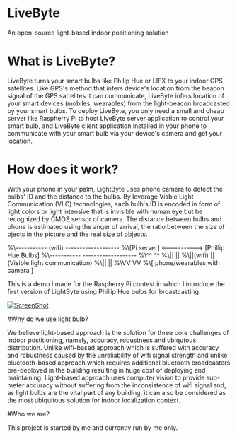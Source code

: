 # LiveByte
An open-source light-based indoor positioning solution

# What is LiveByte?

LiveByte turns your smart bulbs like Philip Hue or LIFX to your indoor GPS satellites. Like GPS's method that infers device's location from the beacon signal of the GPS sattelites it can communicate, LiveByte infers location of your smart devices (mobiles, wearables) from the light-beacon broadcasted by your smart bulbs. To deploy LiveByte, you only need a small and cheap server like Raspherry Pi to host LiveByte server application to control your smart bulb, and LiveByte client application installed in your phone to communicate with your smart bulb via your device's camera and get your location. 

# How does it work?

With your phone in your palm, LightByte uses phone camera to detect the bulbs' ID and the distance to the bulbs. By leverage Visble Light Communication (VLC) technologies, each bulb's ID is encoded in form of light colors or light intensive that is invisible with human eye but be recognized by CMOS sensor of camera. The distance between bulbs and phone is estimated using the anger of arrival, the ratio between the size of ojects in the picture and the real size of objects.

%\\-----------	  (wifi)  -------------------
%\\[Pi server] <---------> [Phillip Hue Bulbs]
%\\-----------			  -------------------
%\\^^                          ^^
%\\||                          ||
%\\||(wifi)                    ||(Visible light communication) 
%\\||                          ||
%\\VV                          VV
%\\[ phone/wearables with camera ]

This is a demo I made for the Raspherry Pi contest in which I introduce the first version of LightByte using Phillip Hue bulbs for broastcasting.

[![ScreenShot](https://raw.github.com/GabLeRoux/WebMole/master/ressources/WebMole_Youtube_Video.png)](https://www.youtube.com/watch?v=WG8qRy8FAHE)

#Why do we use light bulb?

We believe light-based approach is the solution for three core challenges of indoor postitioning, namely, accuracy, robustness and ubiqutous distribution. Unlike wifi-based approach which is suffered with accuracy and robustness caused by the unreliability of wifi signal strength and unlike bluetooth-based approach which requires additional bluetooth broadcasters pre-deployed in the building resulting in huge cost of deploying and maintaining. Light-based approach uses computer vision to provide sub-meter accuracy without suffering from the inconsistence of wifi signal and, as light bulbs are the vital part of any building, it can also be considered as the most ubiquitous solution for indoor localization context.   

#Who we are?

This project is started by me and currently run by me only.


